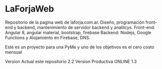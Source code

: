 # LaForjaWeb
Repositorio de la pagina web de laforja.com.ar. Diseño, programación front-end y backend, mantenimiento de servidor backend y analitcys.
Front-end: Angular 8, angular material, bootstrap, firebase
Backend: Nodejs, Google Functions y Alojamiento en Firebase, DNS. 

Este es un proyecto para una PyMe y uno de los objetivos es el cero costo mensual

Version Actual este repositorio 2.2
Version Productiva ONLINE 1.3
